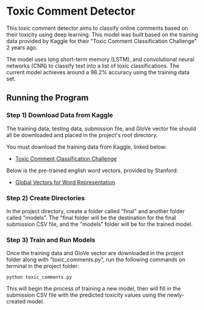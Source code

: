 # Toxic Comment Detector

This toxic comment detector aims to classify online comments based on their toxicity using deep learning. This model was built based on the training data provided by Kaggle for their "Toxic Comment Classification Challenge" 2 years ago.

The model uses long short-term memory (LSTM), and convolutional neural networks (CNN) to classify text into a list of toxic classifications. The current model achieves around a 98.2% accuracy using the training data set.

## Running the Program

### Step 1) Download Data from Kaggle

The training data, testing data, submission file, and GloVe vector file should all be downloaded and placed in the project's root directory.

You must download the training data from Kaggle, linked below:
- [Toxic Comment Classification Challenge](https://www.kaggle.com/c/jigsaw-toxic-comment-classification-challenge)

Below is the pre-trained english word vectors, provided by Stanford:
- [Global Vectors for Word Representation](https://nlp.stanford.edu/projects/glove/)

### Step 2) Create Directories

In the project directory, create a folder called "final" and another folder called "models". The "final folder will be the destination for the final submission CSV file, and the "models" folder will be for the trained model.

### Step 3) Train and Run Models

Once the training data and GloVe vector are downloaded in the project folder along with "toxic_comments.py", run the following commands on terminal in the project folder:

```
python toxic_comments.py
```

This will begin the process of training a new model, then will fill in the submission CSV file with the predicted toxicity values using the newly-created model.
